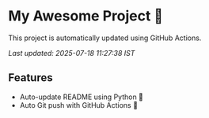 # My Awesome Project 🚀

This project is automatically updated using GitHub Actions.

_Last updated: 2025-07-18 11:27:38 IST_

## Features
- Auto-update README using Python 🐍
- Auto Git push with GitHub Actions 🤖
